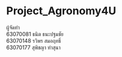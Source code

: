 # Project_Agronomy4U
ผู้จัดทำ<br/>
63070081 ธนิต ธนะปฐมชัย<br/>
63070148 รวิพร สมอฤทธิ์<br/>
63070177 สุพิชญา ทำสุนา

